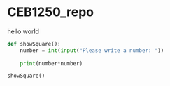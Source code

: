 # CEB1250_repo
hello world

```python
def showSquare():
    number = int(input("Please write a number: "))
    
    print(number*number)

showSquare()
```